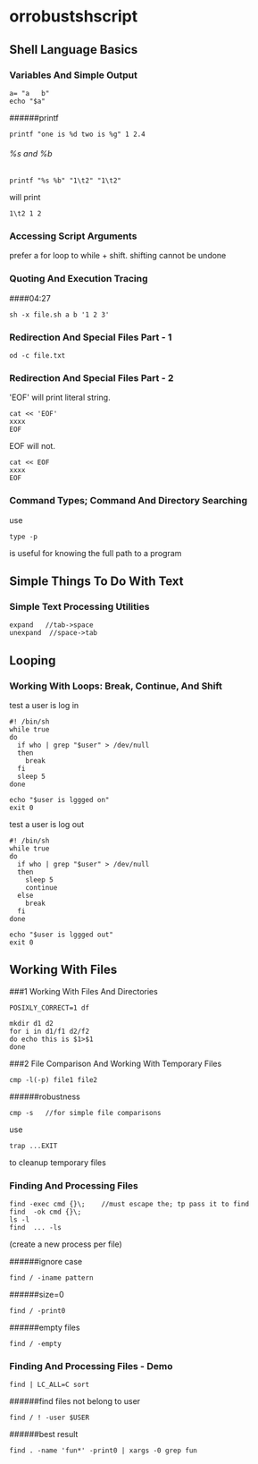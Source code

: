 # orrobustshscript
## Shell Language Basics
### Variables And Simple Output
```
a= "a   b"
echo "$a"
```
######printf
```
printf "one is %d two is %g" 1 2.4
```
###### %s and %b
```
printf "%s %b" "1\t2" "1\t2"
```
will print
```
1\t2 1 2
```
### Accessing Script Arguments
prefer a for loop to while + shift. shifting cannot be undone  

### Quoting And Execution Tracing
####04:27
```
sh -x file.sh a b '1 2 3'
```

### Redirection And Special Files Part - 1
```
od -c file.txt
```

### Redirection And Special Files Part - 2
'EOF' will print literal string.  
```
cat << 'EOF'
xxxx
EOF
```
EOF will not.
```
cat << EOF
xxxx
EOF
```



### Command Types; Command And Directory Searching
use
```
type -p
```
is useful for knowing the full path to a program  


## Simple Things To Do With Text
### Simple Text Processing Utilities

```
expand   //tab->space
unexpand  //space->tab
```










## Looping
### Working With Loops: Break, Continue, And Shift
test a user is log in
```
#! /bin/sh
while true
do
  if who | grep "$user" > /dev/null
  then
    break
  fi
  sleep 5
done

echo "$user is lggged on"
exit 0
```



test a user is log out
```
#! /bin/sh
while true
do
  if who | grep "$user" > /dev/null
  then
    sleep 5
    continue
  else
    break
  fi
done

echo "$user is lggged out"
exit 0
```
















## Working With Files
###1 Working With Files And Directories
```
POSIXLY_CORRECT=1 df
```

```
mkdir d1 d2
for i in d1/f1 d2/f2
do echo this is $1>$1
done
```

###2 File Comparison And Working With Temporary Files

```
cmp -l(-p) file1 file2
```
######robustness
```
cmp -s   //for simple file comparisons
```
use
```
trap ...EXIT
```
to cleanup temporary files



### Finding And Processing Files
```
find -exec cmd {}\;    //must escape the; tp pass it to find
find  -ok cmd {}\;
ls -l
find  ... -ls
```
(create a new process per file)

######ignore case
```
find / -iname pattern
```
######size=0
```
find / -print0
```
######empty files
```
find / -empty
```



### Finding And Processing Files - Demo
```
find | LC_ALL=C sort
```
######find files not belong to user
```
find / ! -user $USER
```

######best result
```
find . -name 'fun*' -print0 | xargs -0 grep fun
```
